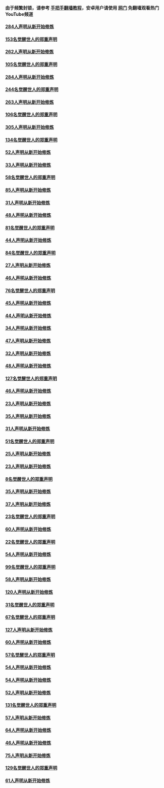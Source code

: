 #### 由于频繁封锁，请参考 [手把手翻墙教程](https://github.com/gfw-breaker/guides/wiki/)，安卓用户请使用 [网门](https://github.com/gfw-breaker/nogfw/blob/master/dl.md?t=04131201) 免翻墙观看热门YouTube频道 

#### [284人声明从新开始修炼](../pages/91/423296.md?t=04131201) 

#### [153名觉醒世人的郑重声明](../pages/91/423295.md?t=04131201) 

#### [262人声明从新开始修炼](../pages/91/423004.md?t=04131201) 

#### [105名觉醒世人的郑重声明](../pages/91/423003.md?t=04131201) 

#### [284人声明从新开始修炼](../pages/91/422707.md?t=04131201) 

#### [244名觉醒世人的郑重声明](../pages/91/422706.md?t=04131201) 

#### [263人声明从新开始修炼](../pages/91/422553.md?t=04131201) 

#### [106名觉醒世人的郑重声明](../pages/91/422552.md?t=04131201) 

#### [305人声明从新开始修炼](../pages/91/422153.md?t=04131201) 

#### [134名觉醒世人的郑重声明](../pages/91/422152.md?t=04131201) 

#### [52人声明从新开始修炼](../pages/91/421846.md?t=04131201) 

#### [33人声明从新开始修炼](../pages/91/421804.md?t=04131201) 

#### [58名觉醒世人的郑重声明](../pages/91/421845.md?t=04131201) 

#### [85人声明从新开始修炼](../pages/91/421769.md?t=04131201) 

#### [31人声明从新开始修炼](../pages/91/421763.md?t=04131201) 

#### [48人声明从新开始修炼](../pages/91/421605.md?t=04131201) 

#### [81名觉醒世人的郑重声明](../pages/91/421656.md?t=04131201) 

#### [44人声明从新开始修炼](../pages/91/421544.md?t=04131201) 

#### [84名觉醒世人的郑重声明](../pages/91/421543.md?t=04131201) 

#### [27人声明从新开始修炼](../pages/91/421465.md?t=04131201) 

#### [46人声明从新开始修炼](../pages/91/421454.md?t=04131201) 

#### [76名觉醒世人的郑重声明](../pages/91/421453.md?t=04131201) 

#### [45人声明从新开始修炼](../pages/91/421452.md?t=04131201) 

#### [44人声明从新开始修炼](../pages/91/421422.md?t=04131201) 

#### [34人声明从新开始修炼](../pages/91/421322.md?t=04131201) 

#### [47人声明从新开始修炼](../pages/91/421264.md?t=04131201) 

#### [32人声明从新开始修炼](../pages/91/421225.md?t=04131201) 

#### [48人声明从新开始修炼](../pages/91/421202.md?t=04131201) 

#### [127名觉醒世人的郑重声明](../pages/91/421224.md?t=04131201) 

#### [46人声明从新开始修炼](../pages/91/421203.md?t=04131201) 

#### [23人声明从新开始修炼](../pages/91/421138.md?t=04131201) 

#### [35人声明从新开始修炼](../pages/91/421122.md?t=04131201) 

#### [31人声明从新开始修炼](../pages/91/421081.md?t=04131201) 

#### [51名觉醒世人的郑重声明](../pages/91/421080.md?t=04131201) 

#### [25人声明从新开始修炼](../pages/91/421020.md?t=04131201) 

#### [23人声明从新开始修炼](../pages/91/420884.md?t=04131201) 

#### [8名觉醒世人的郑重声明](../pages/91/420883.md?t=04131201) 

#### [35人声明从新开始修炼](../pages/91/420809.md?t=04131201) 

#### [37人声明从新开始修炼](../pages/91/420766.md?t=04131201) 

#### [23名觉醒世人的郑重声明](../pages/91/420765.md?t=04131201) 

#### [60人声明从新开始修炼](../pages/91/420727.md?t=04131201) 

#### [22名觉醒世人的郑重声明](../pages/91/420726.md?t=04131201) 

#### [54人声明从新开始修炼](../pages/91/420529.md?t=04131201) 

#### [99名觉醒世人的郑重声明](../pages/91/420528.md?t=04131201) 

#### [58人声明从新开始修炼](../pages/91/420198.md?t=04131201) 

#### [120人声明从新开始修炼](../pages/91/420141.md?t=04131201) 

#### [31名觉醒世人的郑重声明](../pages/91/420197.md?t=04131201) 

#### [67名觉醒世人的郑重声明](../pages/91/420140.md?t=04131201) 

#### [127人声明从新开始修炼](../pages/91/420082.md?t=04131201) 

#### [60人声明从新开始修炼](../pages/91/420081.md?t=04131201) 

#### [57名觉醒世人的郑重声明](../pages/91/420080.md?t=04131201) 

#### [54人声明从新开始修炼](../pages/91/419533.md?t=04131201) 

#### [54人声明从新开始修炼](../pages/91/419532.md?t=04131201) 

#### [52人声明从新开始修炼](../pages/91/419531.md?t=04131201) 

#### [131名觉醒世人的郑重声明](../pages/91/419530.md?t=04131201) 

#### [57人声明从新开始修炼](../pages/91/419430.md?t=04131201) 

#### [64人声明从新开始修炼](../pages/91/419429.md?t=04131201) 

#### [46人声明从新开始修炼](../pages/91/419428.md?t=04131201) 

#### [75人声明从新开始修炼](../pages/91/419427.md?t=04131201) 

#### [129名觉醒世人的郑重声明](../pages/91/419426.md?t=04131201) 

#### [61人声明从新开始修炼](../pages/91/419198.md?t=04131201) 

